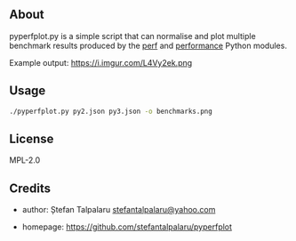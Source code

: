 ## About

pyperfplot.py is a simple script that can normalise and plot multiple benchmark results
produced by the [perf][1] and [performance][2] Python modules.

Example output: https://i.imgur.com/L4Vy2ek.png

## Usage

```sh
./pyperfplot.py py2.json py3.json -o benchmarks.png
```

## License

MPL-2.0

## Credits

- author: Ștefan Talpalaru <stefantalpalaru@yahoo.com>

- homepage: https://github.com/stefantalpalaru/pyperfplot


[1]: https://github.com/vstinner/perf
[2]: https://github.com/python/performance

